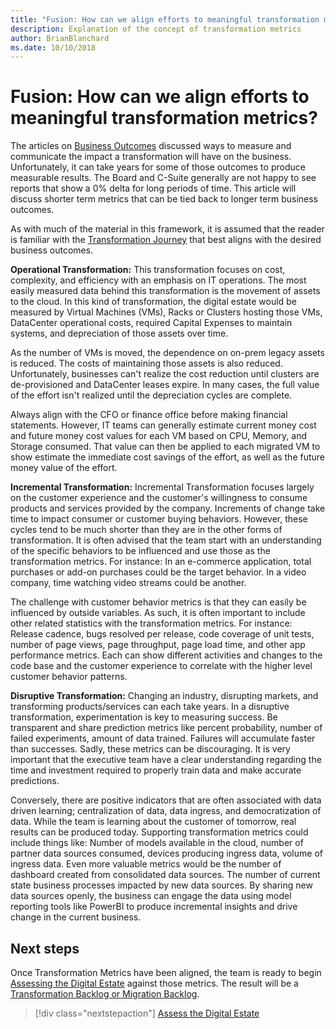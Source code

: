 ```yaml
---
title: "Fusion: How can we align efforts to meaningful transformation metrics?"
description: Explanation of the concept of transformation metrics
author: BrianBlanchard
ms.date: 10/10/2018
---
```


# Fusion: How can we align efforts to meaningful transformation metrics?

The articles on [Business Outcomes](business-outcomes/overview.md) discussed ways to measure and communicate the impact a transformation will have on the business. Unfortunately, it can take years for some of those outcomes to produce measurable results. The Board and C-Suite generally are not happy to see reports that show a 0% delta for long periods of time. This article will discuss shorter term metrics that can be tied back to longer term business outcomes.

As with much of the material in this framework, it is assumed that the reader is familiar with the [Transformation Journey](../transformation-journeys/overview.md) that best aligns with the desired business outcomes.

**Operational Transformation:** This transformation focuses on cost, complexity, and efficiency with an emphasis on IT operations. The most easily measured data behind this transformation is the movement of assets to the cloud. In this kind of transformation, the digital estate would be measured by Virtual Machines (VMs), Racks or Clusters hosting those VMs, DataCenter operational costs, required Capital Expenses to maintain systems, and depreciation of those assets over time.

As the number of VMs is moved, the dependence on on-prem legacy assets is reduced. The costs of maintaining those assets is also reduced. Unfortunately, businesses can't realize the cost reduction until clusters are de-provisioned and DataCenter leases expire. In many cases, the full value of the effort isn't realized until the depreciation cycles are complete.

Always align with the CFO or finance office before making financial statements. However, IT teams can generally estimate  current money cost and future money cost values for each VM based on CPU, Memory, and Storage consumed. That value can then be applied to each migrated VM to show estimate the immediate cost savings of the effort, as well as the future money value of the effort.

**Incremental Transformation:** Incremental Transformation focuses largely on the customer experience and the customer's willingness to consume products and services provided by the company. Increments of change take time to impact consumer or customer buying behaviors. However, these cycles tend to be much shorter than they are in the other forms of transformation. It is often advised that the team start with an understanding of the specific behaviors to be influenced and use those as the transformation metrics. For instance: In an e-commerce application, total purchases or add-on purchases could be the target behavior. In a video company, time watching video streams could be another.

The challenge with customer behavior metrics is that they can easily be influenced by outside variables. As such, it is often important to include other related statistics with the transformation metrics. For instance: Release cadence, bugs resolved per release, code coverage of unit tests, number of page views, page throughput, page load time, and other app performance metrics. Each can show different activities and changes to the code base and the customer experience to correlate with the higher level customer behavior patterns.

**Disruptive Transformation:** Changing an industry, disrupting markets, and transforming products/services can each take years. In a disruptive transformation, experimentation is key to measuring success. Be transparent and share prediction metrics like percent probability, number of failed experiments, amount of data trained. Failures will accumulate faster than successes. Sadly, these metrics can be discouraging. It is very important that the executive team have a clear understanding regarding the time and investment required to properly train data and make accurate predictions.

Conversely, there are positive indicators that are often associated with data driven learning; centralization of data, data ingress, and democratization of data. While the team is learning about the customer of tomorrow, real results can be produced today. Supporting transformation metrics could include things like: Number of models available in the cloud, number of partner data sources consumed, devices producing ingress data, volume of ingress data. Even more valuable metrics would be the number of dashboard created from consolidated data sources. The number of current state business processes impacted by new data sources. By sharing new data sources openly, the business can engage the data using model reporting tools like PowerBI to produce incremental insights and drive change in the current business.

## Next steps

Once Transformation Metrics have been aligned, the team is ready to begin [Assessing the Digital Estate](../digital-estate/overview.md) against those metrics.
The result will be a [Transformation Backlog or Migration Backlog](../migration/plan/migration-backlog.md).

> [!div class="nextstepaction"]
> [Assess the Digital Estate](../digital-estate/overview.md)